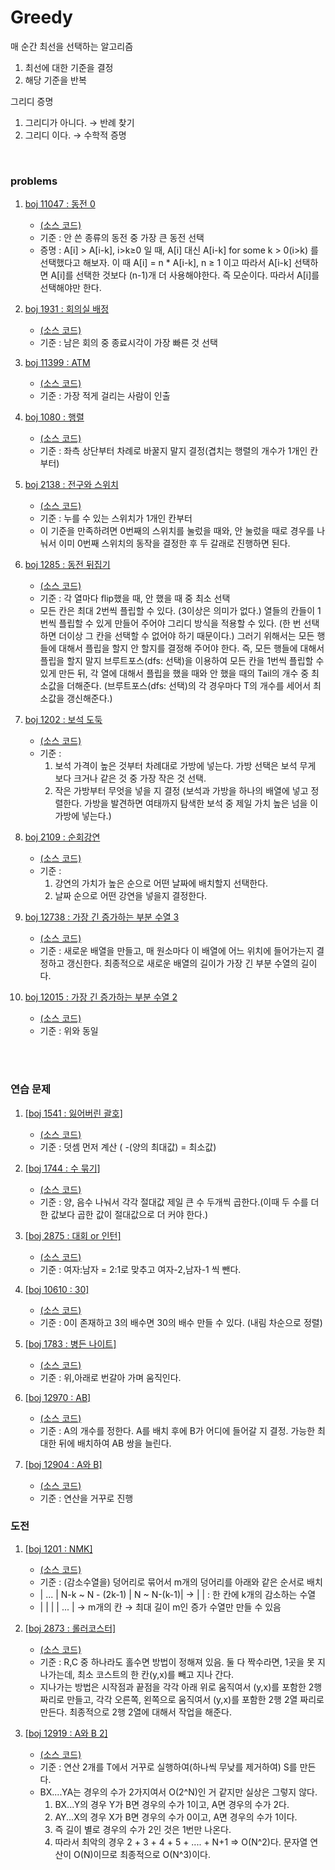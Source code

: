 # Greedy

매 순간 최선을 선택하는 알고리즘

1. 최선에 대한 기준을 결정
2. 해당 기준을 반복

그리디 증명

1. 그리디가 아니다. → 반례 찾기
2. 그리디 이다. → 수학적 증명

<br>

### problems

1. [boj 11047 : 동전 0](https://www.acmicpc.net/prblem/11047)

   - [(소스 코드)](https://github.com/95kim1/study_learn/blob/main/ps/learn/middle1/Greedy/boj11047.cpp)
   - 기준 : 안 쓴 종류의 동전 중 가장 큰 동전 선택
   - 증명 : A[i] > A[i-k], i>k≥0 일 때, A[i] 대신 A[i-k] for some k > 0(i>k) 를 선택했다고 해보자. 이 때 A[i] = n \* A[i-k], n ≥ 1 이고 따라서 A[i-k] 선택하면 A[i]를 선택한 것보다 (n-1)개 더 사용해야한다. 즉 모순이다. 따라서 A[i]를 선택해야만 한다.

2. [boj 1931 : 회의실 배정](https://www.acmicpc.net/prblem/1931)

   - [(소스 코드)](https://github.com/95kim1/study_learn/blob/main/ps/learn/middle1/Greedy/boj1931.cpp)
   - 기준 : 남은 회의 중 종료시각이 가장 빠른 것 선택

3. [boj 11399 : ATM](https://www.acmicpc.net/prblem/11399)

   - [(소스 코드)](https://github.com/95kim1/study_learn/blob/main/ps/learn/middle1/Greedy/boj11399.cpp)
   - 기준 : 가장 적게 걸리는 사람이 인출

4. [boj 1080 : 행렬](https://www.acmicpc.net/prblem/1080)

   - [(소스 코드)](https://github.com/95kim1/study_learn/blob/main/ps/learn/middle1/Greedy/boj1080.cpp)
   - 기준 : 좌측 상단부터 차례로 바꿀지 말지 결정(겹치는 행렬의 개수가 1개인 칸 부터)

5. [boj 2138 : 전구와 스위치](https://www.acmicpc.net/prblem/2138)

   - [(소스 코드)](https://github.com/95kim1/study_learn/blob/main/ps/learn/middle1/Greedy/boj2138.cpp)
   - 기준 : 누를 수 있는 스위치가 1개인 칸부터
   - 이 기준을 만족하려면 0번째의 스위치를 눌렀을 때와, 안 눌렀을 때로 경우를 나눠서 이미 0번째 스위치의 동작을 결정한 후 두 갈래로 진행하면 된다.

6. [boj 1285 : 동전 뒤집기](https://www.acmicpc.net/prblem/1285)

   - [(소스 코드)](https://github.com/95kim1/study_learn/blob/main/ps/learn/middle1/Greedy/boj1285.cpp)
   - 기준 : 각 열마다 flip했을 때, 안 했을 때 중 최소 선택
   - 모든 칸은 최대 2번씩 플립할 수 있다. (3이상은 의미가 없다.)
     열들의 칸들이 1번씩 플립할 수 있게 만들어 주어야 그리디 방식을 적용할 수 있다. (한 번 선택하면 더이상 그 칸을 선택할 수 없어야 하기 때문이다.)
     그러기 위해서는 모든 행들에 대해서 플립을 할지 안 할지를 결정해 주어야 한다.
     즉, 모든 행들에 대해서 플립을 할지 말지 브루트포스(dfs: 선택)을 이용하여 모든 칸을 1번씩 플립할 수 있게 만든 뒤, 각 열에 대해서 플립을 했을 때와 안 했을 때의 Tail의 개수 중 최소값을 더해준다. (브루트포스(dfs: 선택)의 각 경우마다 T의 개수를 세어서 최소값을 갱신해준다.)

7. [boj 1202 : 보석 도둑](https://www.acmicpc.net/prblem/1202)

   - [(소스 코드)](https://github.com/95kim1/study_learn/blob/main/ps/learn/middle1/Greedy/boj1202.cpp)
   - 기준 :
     1. 보석 가격이 높은 것부터 차례대로 가방에 넣는다. 가방 선택은 보석 무게 보다 크거나 같은 것 중 가장 작은 것 선택.
     2. 작은 가방부터 무엇을 넣을 지 결정 (보석과 가방을 하나의 배열에 넣고 정렬한다. 가방을 발견하면 여태까지 탐색한 보석 중 제일 가치 높은 넘을 이 가방에 넣는다.)

8. [boj 2109 : 순회강연](https://www.acmicpc.net/prblem/2109)

   - [(소스 코드)](https://github.com/95kim1/study_learn/blob/main/ps/learn/middle1/Greedy/boj2109.cpp)
   - 기준 :
     1. 강연의 가치가 높은 순으로 어떤 날짜에 배치할지 선택한다.
     2. 날짜 순으로 어떤 강연을 넣을지 결정한다.

9. [boj 12738 : 가장 긴 증가하는 부분 수열 3](https://www.acmicpc.net/prblem/12738)

   - [(소스 코드)](https://github.com/95kim1/study_learn/blob/main/ps/learn/middle1/Greedy/boj12738.cpp)
   - 기준 : 새로운 배열을 만들고, 매 원소마다 이 배열에 어느 위치에 들어가는지 결정하고 갱신한다. 최종적으로 새로운 배열의 길이가 가장 긴 부분 수열의 길이다.

10. [boj 12015 : 가장 긴 증가하는 부분 수열 2](https://www.acmicpc.net/prblem/12015)
    - [(소스 코드)](https://github.com/95kim1/study_learn/blob/main/ps/learn/middle1/Greedy/boj12015.cpp)
    - 기준 : 위와 동일

<br>
<br>

### 연습 문제

1. [[boj 1541 : 잃어버린 괄호]](https://www.acmicpc.net/problem/1541)

   - [(소스 코드)](https://github.com/95kim1/study_learn/blob/main/ps/learn/middle1/Greedy/boj1541.cpp)
   - 기준 : 덧셈 먼저 계산 ( -(양의 최대값) = 최소값)

2. [[boj 1744 : 수 묶기]](https://www.acmicpc.net/problem/1744)

   - [(소스 코드)](https://github.com/95kim1/study_learn/blob/main/ps/learn/middle1/Greedy/boj1744.cpp)
   - 기준 : 양, 음수 나눠서 각각 절대값 제일 큰 수 두개씩 곱한다.(이때 두 수를 더한 값보다 곱한 값이 절대값으로 더 커야 한다.)

3. [[boj 2875 : 대회 or 인턴]](https://www.acmicpc.net/problem/2875)

   - [(소스 코드)](https://github.com/95kim1/study_learn/blob/main/ps/learn/middle1/Greedy/boj2875.cpp)
   - 기준 : 여자:남자 = 2:1로 맞추고 여자-2,남자-1 씩 뺀다.

4. [[boj 10610 : 30]](https://www.acmicpc.net/problem/10610)

   - [(소스 코드)](https://github.com/95kim1/study_learn/blob/main/ps/learn/middle1/Greedy/boj10610.cpp)
   - 기준 : 0이 존재하고 3의 배수면 30의 배수 만들 수 있다. (내림 차순으로 정렬)

5. [[boj 1783 : 병든 나이트]](https://www.acmicpc.net/problem/1783)

   - [(소스 코드)](https://github.com/95kim1/study_learn/blob/main/ps/learn/middle1/Greedy/boj1783.cpp)
   - 기준 : 위,아래로 번갈아 가며 움직인다.

6. [[boj 12970 : AB]](https://www.acmicpc.net/problem/12970)

   - [(소스 코드)](https://github.com/95kim1/study_learn/blob/main/ps/learn/middle1/Greedy/boj12970.cpp)
   - 기준 : A의 개수를 정한다. A를 배치 후에 B가 어디에 들어갈 지 결정. 가능한 최대한 뒤에 배치하여 AB 쌍을 늘린다.

7. [[boj 12904 : A와 B]](https://www.acmicpc.net/problem/12904)

   - [(소스 코드)](https://github.com/95kim1/study_learn/blob/main/ps/learn/middle1/Greedy/boj12904.cpp)
   - 기준 : 연산을 거꾸로 진행

### 도전

1. [[boj 1201 : NMK]](https://www.acmicpc.net/problem/1201)

   - [(소스 코드)](https://github.com/95kim1/study_learn/blob/main/ps/learn/middle1/Greedy/boj1201.cpp)
   - 기준 : (감소수열을) 덩어리로 묶어서 m개의 덩어리를 아래와 같은 순서로 배치
   - | ... | N-k ~ N - (2k-1) | N ~ N-(k-1)|
     → | | : 한 칸에 k개의 감소하는 수열
   - | | | | ... | → m개의 칸 → 최대 길이 m인 증가 수열만 만들 수 있음

2. [[boj 2873 : 롤러코스터]](https://www.acmicpc.net/problem/2873)

   - [(소스 코드)](https://github.com/95kim1/study_learn/blob/main/ps/learn/middle1/Greedy/boj2873.cpp)
   - 기준 : R,C 중 하나라도 홀수면 방법이 정해져 있음. 둘 다 짝수라면, 1곳을 못 지나가는데, 최소 코스트의 한 칸(y,x)를 빼고 지나 간다.
   - 지나가는 방법은 시작점과 끝점을 각각 아래 위로 움직여서 (y,x)를 포함한 2행 짜리로 만들고, 각각 오른쪽, 왼쪽으로 움직여서 (y,x)를 포함한 2행 2열 짜리로 만든다. 최종적으로 2행 2열에 대해서 작업을 해준다.

3. [[boj 12919 : A와 B 2]](https://www.acmicpc.net/problem/12919)

   - [(소스 코드)](https://github.com/95kim1/study_learn/blob/main/ps/learn/middle1/Greedy/boj12919.cpp)
   - 기준 : 연산 2개를 T에서 거꾸로 실행하여(하나씩 무낮를 제거하여) S를 만든다.
   - BX....YA는 경우의 수가 2가지여서 O(2^N)인 거 같지만 실상은 그렇지 않다.
     1. BX...Y의 경우 Y가 B면 경우의 수가 1이고, A면 경우의 수가 2다.
     2. AY...X의 경우 X가 B면 경우의 수가 0이고, A면 경우의 수가 1이다.
     3. 즉 길이 별로 경우의 수가 2인 것은 1번만 나온다.
     4. 따라서 최악의 경우 2 + 3 + 4 + 5 + .... + N+1 ⇒ O(N^2)다. 문자열 연산이 O(N)이므로 최종적으로 O(N^3)이다.
